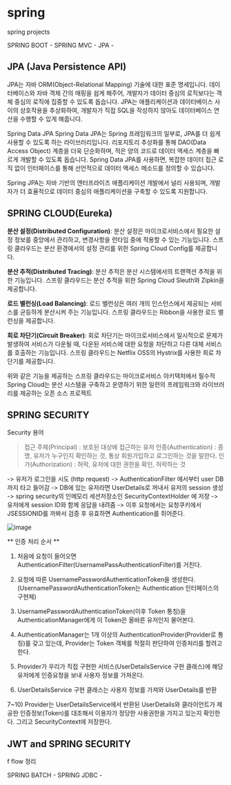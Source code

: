 # spring
spring projects

SPRING BOOT - 
SPRING MVC - 
JPA -

## JPA (Java Persistence API)
JPA는 자바 ORM(Object-Relational Mapping) 기술에 대한 표준 명세입니다. 데이터베이스와 자바 객체 간의 매핑을 쉽게 해주어, 개발자가 데이터 중심의 로직보다는 객체 중심의 로직에 집중할 수 있도록 돕습니다. JPA는 애플리케이션과 데이터베이스 사이의 상호작용을 추상화하여, 개발자가 직접 SQL을 작성하지 않아도 데이터베이스 연산을 수행할 수 있게 해줍니다.

Spring Data JPA
Spring Data JPA는 Spring 프레임워크의 일부로, JPA를 더 쉽게 사용할 수 있도록 하는 라이브러리입니다. 리포지토리 추상화를 통해 DAO(Data Access Object) 계층을 더욱 단순화하며, 적은 양의 코드로 데이터 액세스 계층을 빠르게 개발할 수 있도록 돕습니다. Spring Data JPA를 사용하면, 복잡한 데이터 접근 로직 없이 인터페이스를 통해 선언적으로 데이터 액세스 메소드를 정의할 수 있습니다.

Spring JPA는 자바 기반의 엔터프라이즈 애플리케이션 개발에서 널리 사용되며, 개발자가 더 효율적으로 데이터 중심의 애플리케이션을 구축할 수 있도록 지원합니다.


## SPRING CLOUD(Eureka) 
**분산 설정(Distributed Configuration)**: 분산 설정은 마이크로서비스에서 필요한 설정 정보를 중앙에서 관리하고, 변경사항을 런타임 중에 적용할 수 있는 기능입니다. 스프링 클라우드는 분산 환경에서의 설정 관리를 위한 Spring Cloud Config를 제공합니다.

**분산 추적(Distributed Tracing)**: 분산 추적은 분산 시스템에서의 트랜잭션 추적을 위한 기능입니다. 스프링 클라우드는 분산 추적을 위한 Spring Cloud Sleuth와 Zipkin을 제공합니다.

**로드 밸런싱(Load Balancing)**: 로드 밸런싱은 여러 개의 인스턴스에서 제공되는 서비스를 균등하게 분산시켜 주는 기능입니다. 스프링 클라우드는 Ribbon을 사용한 로드 밸런싱을 제공합니다.

**회로 차단기(Circuit Breaker)**: 회로 차단기는 마이크로서비스에서 일시적으로 문제가 발생하여 서비스가 다운될 때, 다운된 서비스에 대한 요청을 차단하고 다른 대체 서비스를 호출하는 기능입니다. 스프링 클라우드는 Netflix OSS의 Hystrix를 사용한 회로 차단기를 제공합니다.

위와 같은 기능을 제공하는 스프링 클라우드는 마이크로서비스 아키텍처에서 필수적 Spring Cloud는 분산 시스템을 구축하고 운영하기 위한 일련의 프레임워크와 라이브러리를 제공하는 오픈 소스 프로젝트

## SPRING SECURITY 

Security 용어

> 접근 주체(Principal) : 보호된 대상에 접근하는 유저
> 인증(Authentication) : 증명, 유저가 누구인지 확인하는 것, 통상 회원가입하고 로그인하는 것을 말한다.
> 인가(Authorization) : 허락, 유저에 대한 권한을 확인, 허락하는 것

-> 유저가 로그인을 시도 (http request)
-> AuthenticationFilter 에서부터 user DB까지 타고 들어감
-> DB에 있는 유저라면 UserDetails로 꺼내서 유저의 session 생성
-> spring security의 인메모리 세션저장소인 SecurityContextHolder 에 저장
-> 유저에게 session ID와 함께 응답을 내려줌
-> 이후 요청에서는 요청쿠키에서 JSESSIONID를 까봐서 검증 후 유효하면 Authentication를 쥐어준다.

![image](https://github.com/NewEgoDoc/spring/assets/53653597/890f97d1-c95e-43cb-9ab9-b6fb5accba75)

** 인증 처리 순서 **
1) 처음에 요청이 들어오면 AuthenticationFilter(UsernamePassAuthenticationFilter)를 거친다.

2) 요청에 따른 UsernamePasswordAuthenticationToken을 생성한다. (UsernamePasswordAuthenticationToken는 Authentication 인터페이스의 구현체)

3) UsernamePasswordAuthenticationToken(이후 Token 통칭)을 AuthenticationManager에게 이 Token은 올바른 유저인지 물어본다.

4) AuthenticationManager는 1개 이상의 AuthenticationProvider(Provider로 통칭)를 갖고 있는데, Provider는 Token 객체를 적절히 판단하여 인증처리를 할려고 한다.

5) Provider가 우리가 직접 구현한 서비스(UserDetailsService 구현 클래스)에 해당 유저에게 인증요청을 보내 사용자 정보를 가져온다.

6) UserDetailsService 구현 클래스는 사용자 정보를 가져와 UserDetails를 반환

7~10) Provider는 UserDetailsService에서 반환된 UserDetails와 클라이언트가 제공한 인증정보(Token)를 대조해서 이용자가 정당한 사용권한을 가지고 있는지 확인한다.
그리고 SecurityContext에 저장한다.

## JWT and SPRING SECURITY
f
flow 정리

SPRING BATCH - 
SPRING JDBC -
